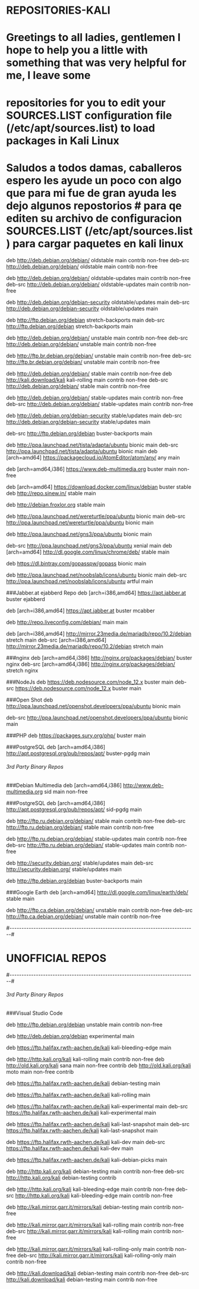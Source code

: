 # REPOSITORIES-KALI
# Greetings to all ladies, gentlemen I hope to help you a little with something that was very helpful for me, I leave some 
# repositories for you to edit your SOURCES.LIST configuration file (/etc/apt/sources.list) to load packages in Kali Linux


# Saludos a todos damas, caballeros espero les ayude un poco con algo que para mi fue de gran ayuda les dejo algunos repostorios # para qe editen su  archivo de configuracion  SOURCES.LIST  (/etc/apt/sources.list ) para cargar paquetes en kali linux



deb http://deb.debian.org/debian/ oldstable main contrib non-free
deb-src http://deb.debian.org/debian/ oldstable main contrib non-free

deb http://deb.debian.org/debian/ oldstable-updates main contrib non-free
deb-src http://deb.debian.org/debian/ oldstable-updates main contrib non-free

deb http://deb.debian.org/debian-security oldstable/updates main
deb-src http://deb.debian.org/debian-security oldstable/updates main

deb http://ftp.debian.org/debian stretch-backports main
deb-src http://ftp.debian.org/debian stretch-backports main

deb http://deb.debian.org/debian/ unstable main contrib non-free
deb-src http://deb.debian.org/debian/ unstable main contrib non-free

deb http://ftp.br.debian.org/debian/ unstable main contrib non-free
deb-src http://ftp.br.debian.org/debian/ unstable main contrib non-free

deb http://deb.debian.org/debian/ stable main contrib non-free
deb  http://kali.download/kali kali-rolling main contrib non-free
deb-src http://deb.debian.org/debian/ stable main contrib non-free

deb http://deb.debian.org/debian/ stable-updates main contrib non-free
deb-src http://deb.debian.org/debian/ stable-updates main contrib non-free

deb http://deb.debian.org/debian-security stable/updates main
deb-src http://deb.debian.org/debian-security stable/updates main

deb-src http://ftp.debian.org/debian buster-backports main

deb http://ppa.launchpad.net/tista/adapta/ubuntu bionic main
deb-src http://ppa.launchpad.net/tista/adapta/ubuntu bionic main
deb [arch=amd64] https://packagecloud.io/AtomEditor/atom/any/ any main

deb [arch=amd64,i386] https://www.deb-multimedia.org buster main non-free

deb [arch=amd64] https://download.docker.com/linux/debian buster stable
deb http://repo.sinew.in/ stable main

deb http://debian.froxlor.org stable main

deb http://ppa.launchpad.net/wereturtle/ppa/ubuntu bionic main 
deb-src http://ppa.launchpad.net/wereturtle/ppa/ubuntu bionic main

deb http://ppa.launchpad.net/gns3/ppa/ubuntu bionic main

deb-src http://ppa.launchpad.net/gns3/ppa/ubuntu xenial main
deb [arch=amd64] http://dl.google.com/linux/chrome/deb/ stable main

deb https://dl.bintray.com/gopasspw/gopass bionic main

deb http://ppa.launchpad.net/noobslab/icons/ubuntu bionic main
deb-src http://ppa.launchpad.net/noobslab/icons/ubuntu artful main

###Jabber.at ejabberd Repo
deb [arch=i386,amd64] https://apt.jabber.at buster ejabberd

deb [arch=i386,amd64] https://apt.jabber.at buster mcabber

deb http://repo.liveconfig.com/debian/ main main

deb [arch=i386,amd64] http://mirror.23media.de/mariadb/repo/10.2/debian stretch main
deb-src [arch=i386,amd64] http://mirror.23media.de/mariadb/repo/10.2/debian stretch main


###nginx
deb [arch=amd64,i386] http://nginx.org/packages/debian/ buster nginx
deb-src [arch=amd64,i386] http://nginx.org/packages/debian/ stretch nginx

###NodeJs
deb https://deb.nodesource.com/node_12.x buster main
deb-src https://deb.nodesource.com/node_12.x buster main

###Open Shot
deb http://ppa.launchpad.net/openshot.developers/ppa/ubuntu bionic main 

deb-src http://ppa.launchpad.net/openshot.developers/ppa/ubuntu bionic main 


###PHP
deb https://packages.sury.org/php/ buster main

###PostgreSQL
deb [arch=amd64,i386] http://apt.postgresql.org/pub/repos/apt/ buster-pgdg main


###### 3rd Party Binary Repos
###Debian Multimedia
deb [arch=amd64,i386] http://www.deb-multimedia.org sid main non-free


###PostgreSQL
deb [arch=amd64,i386] http://apt.postgresql.org/pub/repos/apt/ sid-pgdg main


deb http://ftp.ru.debian.org/debian/ stable main contrib non-free
deb-src http://ftp.ru.debian.org/debian/ stable main contrib non-free

deb http://ftp.ru.debian.org/debian/ stable-updates main contrib non-free
deb-src http://ftp.ru.debian.org/debian/ stable-updates main contrib non-free

deb http://security.debian.org/ stable/updates main
deb-src http://security.debian.org/ stable/updates main

deb http://ftp.debian.org/debian buster-backports main


###Google Earth
deb [arch=amd64] http://dl.google.com/linux/earth/deb/ stable main


deb http://ftp.ca.debian.org/debian/ unstable main contrib non-free
deb-src http://ftp.ca.debian.org/debian/ unstable main contrib non-free

#------------------------------------------------------------------------------#
#                      UNOFFICIAL  REPOS                       
#------------------------------------------------------------------------------#

###### 3rd Party Binary Repos
###Visual Studio Code



deb http://ftp.debian.org/debian unstable main contrib non-free

deb http://deb.debian.org/debian experimental main

deb https://ftp.halifax.rwth-aachen.de/kali kali-bleeding-edge main

deb http://http.kali.org/kali kali-rolling main contrib non-free
deb http://old.kali.org/kali sana main non-free contrib
deb http://old.kali.org/kali moto main non-free contrib

deb https://ftp.halifax.rwth-aachen.de/kali debian-testing main

deb https://ftp.halifax.rwth-aachen.de/kali kali-rolling main 

deb https://ftp.halifax.rwth-aachen.de/kali kali-experimental main
deb-src https://ftp.halifax.rwth-aachen.de/kali kali-experimental main

deb https://ftp.halifax.rwth-aachen.de/kali kali-last-snapshot main
deb-src https://ftp.halifax.rwth-aachen.de/kali kali-last-snapshot main

deb https://ftp.halifax.rwth-aachen.de/kali kali-dev main
deb-src https://ftp.halifax.rwth-aachen.de/kali kali-dev main

deb https://ftp.halifax.rwth-aachen.de/kali kali-debian-picks main

deb http://http.kali.org/kali debian-testing main contrib non-free
deb-src http://http.kali.org/kali debian-testing contrib

deb http://http.kali.org/kali kali-bleeding-edge main contrib non-free
deb-src  http://http.kali.org/kali kali-bleeding-edge main contrib non-free

deb http://kali.mirror.garr.it/mirrors/kali debian-testing main contrib non-free


deb http://kali.mirror.garr.it/mirrors/kali kali-rolling main contrib non-free
deb-src http://kali.mirror.garr.it/mirrors/kali kali-rolling main contrib non-free

deb http://kali.mirror.garr.it/mirrors/kali kali-rolling-only main contrib non-free
deb-src http://kali.mirror.garr.it/mirrors/kali kali-rolling-only main contrib non-free


deb http://kali.download/kali debian-testing main contrib non-free
deb-src http://kali.download/kali debian-testing main contrib non-free
